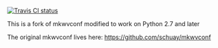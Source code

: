 [![Travis CI status](https://api.travis-ci.org/ascoderu/mkwvconf.svg?branch=master)](https://travis-ci.org/ascoderu/mkwvconf)

This is a fork of mkwvconf modified to work on Python 2.7 and later

The original mkwvconf lives here: https://github.com/schuay/mkwvconf
